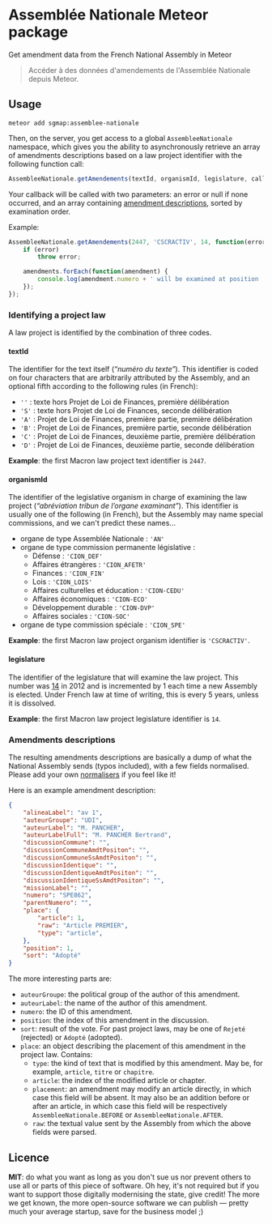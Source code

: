 # Assemblée Nationale Meteor package

Get amendment data from the French National Assembly in Meteor

> Accéder à des données d'amendements de l'Assemblée Nationale depuis Meteor.


## Usage

	meteor add sgmap:assemblee-nationale

Then, on the server, you get access to a global `AssembleeNationale` namespace, which gives you the ability to asynchronously retrieve an array of amendments descriptions based on a law project identifier with the following function call:

```javascript
AssembleeNationale.getAmendements(textId, organismId, legislature, callback);
```

Your callback will be called with two parameters: an error or null if none occurred, and an array containing [amendment descriptions](#amendments-descriptions), sorted by examination order.

Example:

```javascript
AssembleeNationale.getAmendements(2447, 'CSCRACTIV', 14, function(error, amendments) {
	if (error)
		throw error;

	amendments.forEach(function(amendment) {
		console.log(amendment.numero + ' will be examined at position ' + amendment.position);
	});
});
```


### Identifying a project law

A law project is identified by the combination of three codes.


#### textId

The identifier for the text itself (_“numéro du texte”_). This identifier is coded on four characters that are arbitrarily attributed by the Assembly, and an optional fifth according to the following rules (in French):

- `''` : texte hors Projet de Loi de Finances, première délibération
- `'S'` : texte hors Projet de Loi de Finances, seconde délibération
- `'A'` : Projet de Loi de Finances, première partie, première délibération
- `'B'` : Projet de Loi de Finances, première partie, seconde délibération
- `'C'` : Projet de Loi de Finances, deuxième partie, première délibération
- `'D'` : Projet de Loi de Finances, deuxième partie, seconde délibération

**Example**: the first Macron law project text identifier is `2447`.


#### organismId

The identifier of the legislative organism in charge of examining the law project (_“abréviation tribun de l’organe examinant”_). This identifier is usually one of the following (in French), but the Assembly may name special commissions, and we can't predict these names…

- organe de type Assemblée Nationale : `'AN'`
- organe de type commission permanente législative :
	- Défense : `'CION_DEF'`
	- Affaires étrangères : `'CION_AFETR'`
	- Finances : `'CION_FIN'`
	- Lois : `'CION_LOIS'`
	- Affaires culturelles et éducation : `'CION-CEDU'`
	- Affaires économiques : `'CION-ECO'`
	- Développement durable : `'CION-DVP'`
	- Affaires sociales : `'CION-SOC'`
- organe de type commission spéciale : `'CION_SPE'`

**Example**: the first Macron law project organism identifier is `'CSCRACTIV'`.


#### legislature

The identifier of the legislature that will examine the law project. This number was [14](https://fr.wikipedia.org/wiki/XIVe_législature_de_la_Cinquième_République_française) in 2012 and is incremented by 1 each time a new Assembly is elected. Under French law at time of writing, this is every 5 years, unless it is dissolved.

**Example**: the first Macron law project legislature identifier is `14`.


### Amendments descriptions

The resulting amendments descriptions are basically a dump of what the National Assembly sends (typos included), with a few fields normalised. Please add your own [normalisers](https://github.com/sgmap/meteor-assemblee-nationale/blob/master/server/normalizers.js) if you feel like it!

Here is an example amendment description:

```json
{
	"alineaLabel": "av 1",
	"auteurGroupe": "UDI",
	"auteurLabel": "M. PANCHER",
	"auteurLabelFull": "M. PANCHER Bertrand",
	"discussionCommune": "",
	"discussionCommuneAmdtPositon": "",
	"discussionCommuneSsAmdtPositon": "",
	"discussionIdentique": "",
	"discussionIdentiqueAmdtPositon": "",
	"discussionIdentiqueSsAmdtPositon": "",
	"missionLabel": "",
	"numero": "SPE862",
	"parentNumero": "",
	"place": {
		"article": 1,
		"raw": "Article PREMIER",
		"type": "article",
	},
	"position": 1,
	"sort": "Adopté"
}
```

The more interesting parts are:

- `auteurGroupe`: the political group of the author of this amendment.
- `auteurLabel`: the name of the author of this amendment.
- `numero`: the ID of this amendment.
- `position`: the index of this amendment in the discussion.
- `sort`: result of the vote. For past project laws, may be one of `Rejeté` (rejected) or `Adopté` (adopted).
- `place`: an object describing the placement of this amendment in the project law. Contains:
	- `type`: the kind of text that is modified by this amendment. May be, for example, `article`, `titre` or `chapitre`.
	- `article`: the index of the modified article or chapter.
	- `placement`: an amendment may modify an article directly, in which case this field will be absent. It may also be an addition before or after an article, in which case this field will be respectively `AssembleeNationale.BEFORE` or `AssembleeNationale.AFTER`.
	- `raw`: the textual value sent by the Assembly from which the above fields were parsed.


## Licence

**MIT**: do what you want as long as you don't sue us nor prevent others to use all or parts of this piece of software. Oh hey, it's not required but if you want to support those digitally modernising the state, give credit! The more we get known, the more open-source software we can publish — pretty much your average startup, save for the business model  ;)
